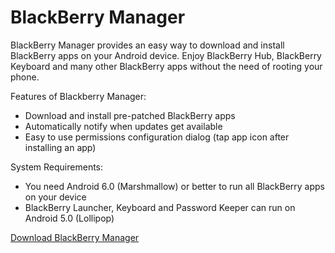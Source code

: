 # BlackBerry Manager
BlackBerry Manager provides an easy way to download and install BlackBerry apps on your Android device. Enjoy BlackBerry Hub, BlackBerry Keyboard and many other BlackBerry apps without the need of rooting your phone.

Features of Blackberry Manager:
* Download and install pre-patched BlackBerry apps
* Automatically notify when updates get available
* Easy to use permissions configuration dialog (tap app icon after installing an app)
 
System Requirements:
* You need Android 6.0 (Marshmallow) or better to run all BlackBerry apps on your device
* BlackBerry Launcher, Keyboard and Password Keeper can run on Android 5.0 (Lollipop)

<a href="http://cobalt232.github.io/blackberrymanager/">Download BlackBerry Manager</a>

